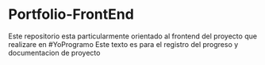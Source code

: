 # Portfolio-FrontEnd
Este repositorio esta particularmente orientado al frontend del proyecto que realizare en #YoProgramo
Este texto es para el registro del progreso y documentacion de proyecto

